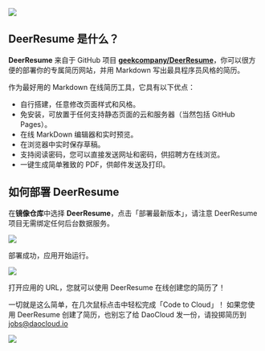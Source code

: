 ![](http://blog.daocloud.io/wp-content/uploads/2015/05/deerresume.png)

## DeerResume 是什么？

**DeerResume** 来自于 GitHub 项目 **[geekcompany/DeerResume](https://github.com/geekcompany/DeerResume)**，你可以很方便的部署你的专属简历网站，并用 Markdown 写出最具程序员风格的简历。

作为最好用的 Markdown 在线简历工具，它具有以下优点：

* 自行搭建，任意修改页面样式和风格。
* 免安装，可放置于任何支持静态页面的云和服务器（当然包括 GitHub Pages）。
* 在线 MarkDown 编辑器和实时预览。
* 在浏览器中实时保存草稿。
* 支持阅读密码，您可以直接发送网址和密码，供招聘方在线浏览。
* 一键生成简单雅致的 PDF，供邮件发送及打印。

## 如何部署 DeerResume

在**镜像仓库**中选择 **DeerResume**，点击「部署最新版本」，请注意 DeerResume 项目无需绑定任何后台数据服务。

![](http://blog.daocloud.io/wp-content/uploads/2015/05/app-deer-2.png)

部署成功，应用开始运行。

![](http://blog.daocloud.io/wp-content/uploads/2015/05/app-deer-5.png)

打开应用的 URL，您就可以使用 DeerResume 在线创建您的简历了！

一切就是这么简单，在几次鼠标点击中轻松完成「Code to Cloud」！
如果您使用 DeerResume 创建了简历，也别忘了给 DaoCloud 发一份，请投掷简历到 [jobs@daocloud.io](jobs@daocloud.io)

![](http://blog.daocloud.io/wp-content/uploads/2015/05/app-deer.png)
